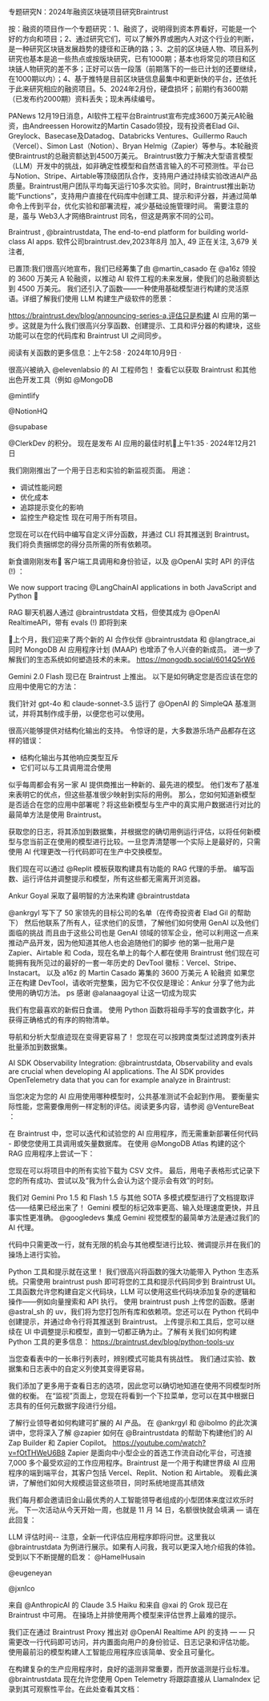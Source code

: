 专题研究N：2024年融资区块链项目研究Braintrust

按：融资的项目作一个专题研究：1、融资了，说明得到资本界看好，可能是一个好的方向和项目；2、通过研究它们，可以了解外界或圈内人对这个行业的判断，是一种研究区块链发展趋势的捷径和正确的路；3、之前的区块链人物、项目系列研究也基本是追一些热点或按版块研究，已有1000期；基本也将常见的项目和区块链人物研究的差不多；正好可以告一段落（前期落下的一些已计划的还要继续，在1000期以内）；4、基于推特是目前区块链信息最集中和更新快的平台，还依托于此来研究相应的融资项目。5、2024年2月份，硬盘损坏；前期约有3600期（已发布约2000期）资料丢失；现未再续编号。

PANews 12月19日消息，AI软件工程平台Braintrust宣布完成3600万美元A轮融资，由Andreessen Horowitz的Martin Casado领投，现有投资者Elad Gil、Greylock、Basecase及Datadog、Databricks Ventures、Guillermo Rauch（Vercel）、Simon Last（Notion）、Bryan Helmig（Zapier）等参与。本轮融资使Braintrust的总融资额达到4500万美元。
Braintrust致力于解决大型语言模型（LLM）开发中的挑战，如非确定性模型和自然语言输入的不可预测性。平台已与Notion、Stripe、Airtable等顶级团队合作，支持用户通过持续实验改进AI产品质量。Braintrust用户团队平均每天运行10多次实验。同时，Braintrust推出新功能“Functions”，支持用户直接在代码库中创建工具、提示和评分器，并通过简单命令上传到平台，优化实验和部署流程，减少基础设施管理时间。
需要注意的是，虽与
Web3人才网络Braintrust
同名，但这是两家不同的公司。

Braintrust
,
@braintrustdata,
The end-to-end platform for building world-class AI apps.
软件公司braintrust.dev,2023年8月 加入,
49 正在关注,
3,679 关注者,


已置顶:我们很高兴地宣布，我们已经筹集了由
@martin_casado
在
@a16z
领投的 3600 万美元 A 轮融资，以推动 AI 软件工程的未来发展，使我们的总融资额达到 4500 万美元。
我们还引入了函数——一种使用基础模型进行构建的灵活原语。详细了解我们使用 LLM 构建生产级软件的愿景：

https://braintrust.dev/blog/announcing-series-a,评估只是构建 AI 应用的第一步。这就是为什么我们很高兴分享函数、创建提示、工具和评分器的构建块，这些功能可以在您的代码库和 Braintrust UI 之间同步。

阅读有关函数的更多信息：上午2:58 · 2024年10月9日
·

很高兴被纳入
@elevenlabsio
的 AI 工程师包！
查看它以获取 Braintrust 和其他出色开发工具（例如
@MongoDB
 
@mintlify
 
@NotionHQ
 
@supabase
 
@ClerkDev
的积分。
现在是发布 AI 应用的最佳时机🚢上午1:35 · 2024年12月21日

我们刚刚推出了一个用于日志和实验的新监视页面。
用途：
- 调试性能问题
- 优化成本
- 追踪提示变化的影响
- 监控生产稳定性
现在可用于所有项目。

您现在可以在代码中编写自定义评分函数，并通过 CLI 将其推送到 Braintrust。
我们将负责捆绑您的得分员所需的所有依赖项。

新食谱刚刚发布🚨
客户端工具调用和身份验证，以及
@OpenAI
实时 API 的评估(!) ：

We now support tracing 
@LangChainAI
 applications in both JavaScript and Python 🤝

RAG 聊天机器人通过
@braintrustdata
文档，但使其成为
@OpenAI
 RealtimeAPI，带有 evals (!)
即将到来

🎉上个月，我们迎来了两个新的 AI 合作伙伴
@braintrustdata
和
@langtrace_ai
同时 MongoDB AI 应用程序计划 (MAAP) 也增添了令人兴奋的新成员。
进一步了解我们的生态系统如何塑造技术的未来。 https://mongodb.social/6014Q5rW6

Gemini 2.0 Flash 现已在 Braintrust 上推出。
以下是如何确定您是否应该在您的应用中使用它的方法：

我们针对 gpt-4o 和 claude-sonnet-3.5 运行了
@OpenAI
的 SimpleQA 基准测试，并将其制作成手册，以便您也可以使用。

很高兴能够提供对结构化输出的支持。
令惊讶的是，大多数游乐场产品都存在这样的错误：
* 结构化输出与其他响应类型互斥
* 它们可以与工具调用混合使用

似乎每周都会有另一家 AI 提供商推出一种新的、最先进的模型。
他们发布了基准来表明它的优点，但这些基准很少映射到实际的用例。
那么，您如何知道新模型是否适合在您的应用中部署呢？将这些新模型与生产中的真实用户数据进行对比的最简单方法是使用 Braintrust。

获取您的日志，将其添加到数据集，并根据您的确切用例运行评估，以将任何新模型与您当前正在使用的模型进行比较。一旦您弄清楚哪一个实际上是最好的，只需使用 AI 代理更改一行代码即可在生产中交换模型。

我们现在可以通过
@Replit
模板获取构建具有功能的 RAG 代理的手册。
编写函数、运行评估并调整提示和模型，所有这些都无需离开浏览器。

Ankur Goyal 采取了最明智的方法来构建
@braintrustdata
 

@ankrgyl
写下了 50 家领先的目标公司的名单（在传奇投资者 Elad Gil 的帮助下）
然后他联系了所有人，征求他们的反馈，了解他们如何使用 GenAI 以及他们面临的挑战
而且由于这些公司也是 GenAI 领域的领军企业，他可以利用这一点来推动产品开发，因为他知道其他人也会追随他们的脚步
他的第一批用户是 Zapier、Airtable 和 Coda，现在名单上的每个人都在使用 Braintrust
他们现在可能拥有我所见过的最好的一套一年历史的 DevTool 徽标：Vercel、Stripe、Instacart。
以及 a16z 的 Martin Casado 筹集的 3600 万美元 A 轮融资
如果您正在构建 DevTool，请收听完整集，因为它不仅仅是理论：Ankur 分享了他为此使用的确切方法。
ps 感谢
@alanaagoyal
让这一切成为现实

我们有您最喜欢的新假日食谱。
使用 Python 函数将祖母手写的食谱数字化，并获得正确格式的有序的购物清单。

导航和分析大型痕迹现在变得更容易了！
您现在可以按跨度类型过滤跨度列表并批量添加到数据集。

AI SDK Observability Integration: 
@braintrustdata,
Observability and evals are crucial when developing AI applications. The AI SDK provides OpenTelemetry data  that you can for example analyze in Braintrust:

当您决定为您的 AI 应用使用哪种模型时，公共基准测试不会起到作用。
要衡量实际性能，您需要像用例一样定制的评估。阅读更多内容，请参阅
@VentureBeat
 ：

在 Braintrust 中，您可以迭代和试验您的 AI 应用程序，而无需重新部署任何代码 - 即使您使用工具调用或矢量数据库。
在使用
@MongoDB
 Atlas 构建的这个 RAG 应用程序上尝试一下：

您现在可以将项目中的所有实验下载为 CSV 文件。
最后，用电子表格形式记录下您的所有成功、尝试以及“我为什么会认为这个提示会有效”的时刻。

我们对 Gemini Pro 1.5 和 Flash 1.5 与其他 SOTA 多模式模型进行了文档提取评估——结果已经出来了！
Gemini 模型的标记效率更高、输入处理速度更快，并且事实性更准确。 
@googledevs
集成 Gemini 视觉模型的最简单方法是通过我们的 AI 代理。

代码中只需更改一行，就有无限的机会与其他模型进行比较、微调提示并在我们的操场上进行实验。

Python 工具和提示就在这里！
我们很高兴将函数的强大功能带入 Python 生态系统。只需使用 braintrust push 即可将您的工具和提示代码同步到 Braintrust UI。
工具函数允许您构建自定义代码块，LLM 可以使用这些代码块添加复杂的逻辑和操作——例如向量搜索和 API 执行。
使用 braintrust push 上传您的函数。感谢
@astral_sh
的 uv，我们将为您打包所有库和依赖项。您还可以在 Python 代码中创建提示，并通过命令行将其推送到 Braintrust。
上传提示和工具后，您可以继续在 UI 中调整提示和模型，直到一切都正确为止。了解有关我们如何构建 Python 工具的更多信息： https://braintrust.dev/blog/python-tools-uv

当您查看表中的一长串行列表时，辨别模式可能具有挑战性。
我们通过实验、数据集和日志表中的自定义列使其变得更容易。

我们添加了更多用于查看日志的选项，因此您可以确切地知道在使用不同模型时所做的权衡。
在“监视”页面上，您现在将看到一个下拉菜单，您可以在其中根据日志具有的任何元数据字段进行分组。

了解行业领导者如何构建可扩展的 AI 产品。
在
@ankrgyl
和
@ibolmo
的此次演讲中，您将深入了解
@zapier
如何在
@Braintrustdata
的帮助下构建他们的 AI Zap Builder 和 Zapier Copilot。
https://youtube.com/watch?v=fOtTHWeU6B8
Zapier 是面向中小型企业的首选工作流自动化平台，可连接 7,000 多个最受欢迎的工作应用程序。Braintrust 是一个用于构建世界级 AI 应用程序的端到端平台，其客户包括 Vercel、Replit、Notion 和 Airtable。
观看此演讲，了解他们如何大规模运营这些项目，同时系统地提高其绩效

我们每月都会邀请旧金山最优秀的人工智能领导者组成的小型团体来度过欢乐时光。
下一次活动从今天开始一周，也就是 11 月 14 日，名额很快就会填满 — 请在此回复：

LLM 评估时间--
注意，全新一代评估应用程序即将问世。这里我以
@braintrustdata
为例进行展示。如果有人问我，我可以更深入地介绍我的体验。
受到以下不断提醒的启发：
@HamelHusain
 
@eugeneyan
 
@jxnlco

来自
@AnthropicAI
的 Claude 3.5 Haiku 和来自
@xai
的 Grok 现已在 Braintrust 中可用。
在操场上并排使用两个模型来评估世界上最难的提示。

我们正在通过 Braintrust Proxy 推出对
@OpenAI
 Realtime API 的支持 — — 只需更改一行代码即可访问，并内置面向用户的身份验证、日志记录和评估功能。
使用最前沿的模型构建人工智能应用程序应该简单、安全且可量化。

在构建复杂的生产应用程序时，良好的遥测非常重要，而开放遥测是行业标准。
@braintrustdata
现在允许您使用 Open Telemetry 将跟踪直接从 LlamaIndex 记录到其可观察性平台。在此处查看其文档：



